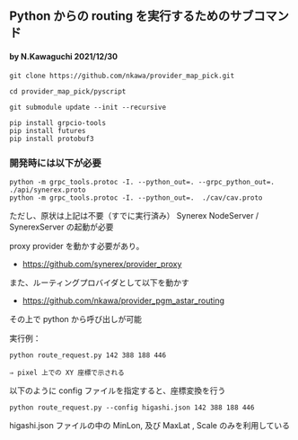 
## Python からの routing を実行するためのサブコマンド
#### by N.Kawaguchi 2021/12/30

```
git clone https://github.com/nkawa/provider_map_pick.git

cd provider_map_pick/pyscript

git submodule update --init --recursive

pip install grpcio-tools
pip install futures
pip install protobuf3
```

### 開発時には以下が必要
```
python -m grpc_tools.protoc -I. --python_out=. --grpc_python_out=. ./api/synerex.proto
python -m grpc_tools.protoc -I. --python_out=.  ./cav/cav.proto
```

ただし、原状は上記は不要（すでに実行済み）
Synerex NodeServer / SynerexServer の起動が必要

proxy provider を動かす必要があり。
* https://github.com/synerex/provider_proxy

また、ルーティングプロバイダとして以下を動かす
* https://github.com/nkawa/provider_pgm_astar_routing


その上で python から呼び出しが可能

実行例：
```
python route_request.py 142 388 188 446

⇒ pixel 上での XY 座標で示される
```

以下のように config ファイルを指定すると、座標変換を行う
```
python route_request.py --config higashi.json 142 388 188 446
```
higashi.json ファイルの中の MinLon, 及び MaxLat , Scale のみを利用している
